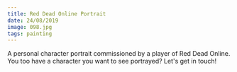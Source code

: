 ```yaml
---
title: Red Dead Online Portrait
date: 24/08/2019
image: 098.jpg
tags: painting
---
```


A personal character portrait commissioned by a player of Red Dead Online. You too have a character you want to see portrayed? Let's get in touch!
